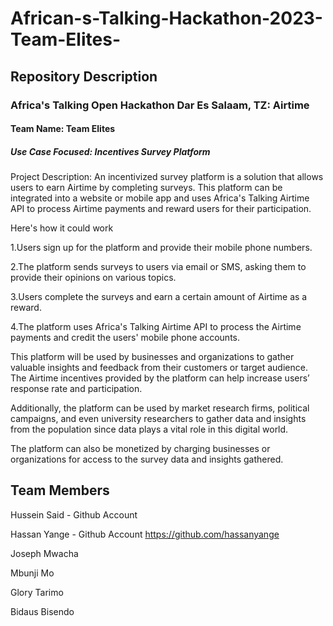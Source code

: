 # African-s-Talking-Hackathon-2023-Team-Elites-
## Repository Description
### Africa's Talking Open Hackathon Dar Es Salaam, TZ: Airtime
#### Team Name: Team Elites
##### Use Case Focused: Incentives Survey Platform 
Project Description: An incentivized survey platform is a solution that allows users to earn Airtime by completing surveys. This platform can be integrated into a website or mobile app and uses Africa's Talking Airtime API to process Airtime payments and reward users for their participation.


Here's how it could work

1.Users sign up for the platform and provide their mobile phone numbers.
	
2.The platform sends surveys to users via email or SMS, asking them to provide their opinions on various topics.
	
3.Users complete the surveys and earn a certain amount of Airtime as a reward.
	
4.The platform uses Africa's Talking Airtime API to process the Airtime payments and credit the users' mobile phone accounts.
	
This platform will be used by businesses and organizations to gather valuable insights and feedback from their customers or target audience. The Airtime incentives provided by the platform can help increase users’ response rate and participation.

Additionally, the platform can be used by market research firms, political campaigns, and even university researchers to gather data and insights from the population since data plays a vital role in this digital world. 

The platform can also be monetized by charging businesses or organizations for access to the survey data and insights gathered.


## Team Members
Hussein Said - Github Account  

Hassan Yange - Github Account https://github.com/hassanyange

Joseph Mwacha

Mbunji Mo

Glory Tarimo

Bidaus Bisendo
